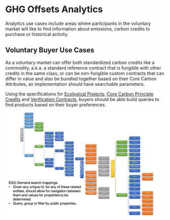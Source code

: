 # GHG Offsets Analytics

Analytics use cases include areas where participants in the voluntary market will like to find information about emissions, carbon credits to purchase or historical activity.

## Voluntary Buyer Use Cases

As a voluntary market can offer both standardized carbon credits like a commodity, a.k.a. a standard reference contract that is fungible with other credits in the same class, or can be non-fungible custom contracts that can differ in value and also be bundled together based on their Core Carbon Attributes, an implementation should have searchable parameters.

Using the specifications for [Ecological Projects](../credits/ecological-project.md), [Core Carbon Principle Credits](../credits/ccp.md) and [Verification Contracts](../credits/verification.md), buyers should be able build queries to find products based on their buyer preferences.

![ESG Buyer Search](../../images/esg-search.png)
